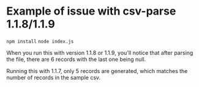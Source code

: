 Example of issue with csv-parse 1.1.8/1.1.9
===========================================

`npm install`
`node index.js`

When you run this with version 1.1.8 or 1.1.9, you'll notice that after parsing the file, there are 6 records with the last one being null.

Running this with 1.1.7, only 5 records are generated, which matches the number of records in the sample csv.
